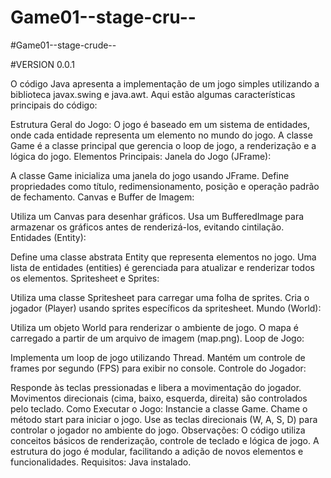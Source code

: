 # Game01--stage-cru--

#Game01--stage-crude--

#VERSION 0.0.1

O código Java apresenta a implementação de um jogo simples utilizando a biblioteca javax.swing e java.awt. Aqui estão algumas características principais do código:

Estrutura Geral do Jogo:
O jogo é baseado em um sistema de entidades, onde cada entidade representa um elemento no mundo do jogo.
A classe Game é a classe principal que gerencia o loop de jogo, a renderização e a lógica do jogo.
Elementos Principais:
Janela do Jogo (JFrame):

A classe Game inicializa uma janela do jogo usando JFrame.
Define propriedades como título, redimensionamento, posição e operação padrão de fechamento.
Canvas e Buffer de Imagem:

Utiliza um Canvas para desenhar gráficos.
Usa um BufferedImage para armazenar os gráficos antes de renderizá-los, evitando cintilação.
Entidades (Entity):

Define uma classe abstrata Entity que representa elementos no jogo.
Uma lista de entidades (entities) é gerenciada para atualizar e renderizar todos os elementos.
Spritesheet e Sprites:

Utiliza uma classe Spritesheet para carregar uma folha de sprites.
Cria o jogador (Player) usando sprites específicos da spritesheet.
Mundo (World):

Utiliza um objeto World para renderizar o ambiente de jogo.
O mapa é carregado a partir de um arquivo de imagem (map.png).
Loop de Jogo:

Implementa um loop de jogo utilizando Thread.
Mantém um controle de frames por segundo (FPS) para exibir no console.
Controle do Jogador:

Responde às teclas pressionadas e libera a movimentação do jogador.
Movimentos direcionais (cima, baixo, esquerda, direita) são controlados pelo teclado.
Como Executar o Jogo:
Instancie a classe Game.
Chame o método start para iniciar o jogo.
Use as teclas direcionais (W, A, S, D) para controlar o jogador no ambiente do jogo.
Observações:
O código utiliza conceitos básicos de renderização, controle de teclado e lógica de jogo.
A estrutura do jogo é modular, facilitando a adição de novos elementos e funcionalidades.
Requisitos:
Java instalado.
